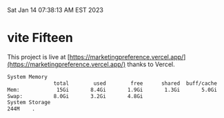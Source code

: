 Sat Jan 14 07:38:13 AM EST 2023

# vite Fifteen


This project is live at [https://marketingpreference.vercel.app/](https://marketingpreference.vercel.app/) thanks to Vercel.

```bash
System Memory
               total        used        free      shared  buff/cache   available
Mem:            15Gi       8.4Gi       1.9Gi       1.3Gi       5.0Gi       5.3Gi
Swap:          8.0Gi       3.2Gi       4.8Gi
System Storage
244M	.
```
```bash
